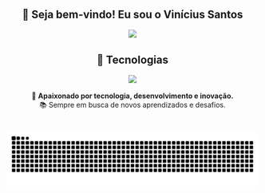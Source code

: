 <div align="center">
  
  ## 👋 Seja bem-vindo! Eu sou o **Vinícius Santos**  
  
  <a href="https://www.linkedin.com/in/viniciusnt/" target="_blank" rel="noopener noreferrer">
    <img src="https://img.shields.io/badge/LinkedIn-0077B5?style=for-the-badge&logo=linkedin&logoColor=white">
  </a>
  
  ## 🚀 Tecnologias  
  <p align="center">
    <a href="https://skillicons.dev">
      <img src="https://skillicons.dev/icons?i=html,css,js,nodejs,git,github,java,php,laravel,postman,mysql,phpstorm,vscode,notion,windows,ubuntu" />
    </a>
  </p>
  
  🎯 **Apaixonado por tecnologia, desenvolvimento e inovação.**  
  📚 Sempre em busca de novos aprendizados e desafios.  
</div>

#

<picture align="center">
  <source media="(prefers-color-scheme: dark)" srcset="https://raw.githubusercontent.com/viniciusnt05/viniciusnt05/output/github-contribution-grid-snake-dark.svg">
  <source media="(prefers-color-scheme: light)" srcset="https://raw.githubusercontent.com/viniciusnt05/viniciusnt05/output/github-contribution-grid-snake-dark.svg">
  <img align="center" alt="github contribution grid snake animation" src="https://raw.githubusercontent.com/viniciusnt05/viniciusnt05/output/github-contribution-grid-snake.svg">
</picture>
